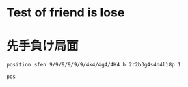 # Test of friend is lose

# 先手負け局面

```plaintext
position sfen 9/9/9/9/9/9/4k4/4g4/4K4 b 2r2b3g4s4n4l18p 1

pos
```
